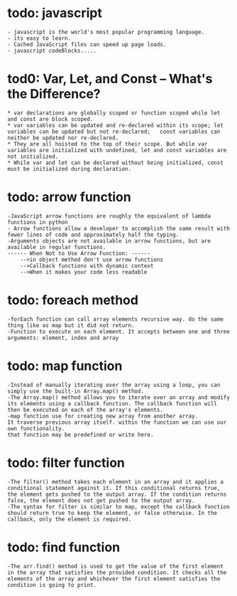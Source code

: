 # todo: javascript 
    - javascript is the world's most popular programming language.
    - its easy to learn.
    - Cached JavaScript files can speed up page loads.
    - javascript codeBlocks.....










# tod0: Var, Let, and Const – What's the Difference?
    * var declarations are globally scoped or function scoped while let and const are block scoped.
    * var variables can be updated and re-declared within its scope; let variables can be updated but not re-declared;   const variables can neither be updated nor re-declared.
    * They are all hoisted to the top of their scope. But while var variables are initialized with undefined, let and const variables are not initialized.
    * While var and let can be declared without being initialized, const must be initialized during declaration.
# todo: arrow function
    -JavaScript arrow functions are roughly the equivalent of lambda functions in python
    - Arrow functions allow a developer to accomplish the same result with fewer lines of code and approximately half the typing.
    -Arguments objects are not available in arrow functions, but are available in regular functions.
    ------ When Not to Use Arrow Function: ------
        -->in object method don't use arrow functions
        -->Callback functions with dynamic context
        -->When it makes your code less readable
# todo: foreach method
    -forEach function can call array elements recursive way. do the same thing like as map but it did not return. 
    -Function to execute on each element. It accepts between one and three arguments: element, index and array
# todo: map function
    -Instead of manually iterating over the array using a loop, you can simply use the built-in Array.map() method.
    -The Array.map() method allows you to iterate over an array and modify its elements using a callback function. The callback function will then be executed on each of the array's elements.
    -map function use for creating new array from another array.
    It traverse previous array itself. within the function we can use our own functionality. 
    that function may be predefined or write here.
# todo: filter function
    -The filter() method takes each element in an array and it applies a conditional statement against it. If this conditional returns true, the element gets pushed to the output array. If the condition returns false, the element does not get pushed to the output array.
    -The syntax for filter is similar to map, except the callback function should return true to keep the element, or false otherwise. In the callback, only the element is required.
# todo: find function
    -The arr.find() method is used to get the value of the first element in the array that satisfies the provided condition. It checks all the elements of the array and whichever the first element satisfies the condition is going to print.